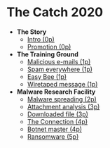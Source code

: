 # The Catch 2020

- **The Story**
    - [Intro (0p)](00-story/00-intro.md)
    - [Promotion (0p)](00-story/01-promotion.md)
- **The Training Ground**
    - [Malicious e-mails (1p)](01-training-ground/01-malicious-emails/README.md)
    - [Spam everywhere (1p)](01-training-ground/02-spam-everywhere/README.md)
    - [Easy Bee (1p)](01-training-ground/03-easy-bee/README.md)
    - [Wiretaped message (1p)](01-training-ground/04-wiretaped-message/README.md)
- **Malware Research Facility**
    - [Malware spreading (2p)](02-malware-research-facility/01-malware-spreading/README.md)
    - [Attachment analysis (3p)](02-malware-research-facility/02-attachment-analysis/README.md)
    - [Downloaded file (3p)](02-malware-research-facility/03-downloaded-file/README.md)
    - [The Connection (4p)](02-malware-research-facility/04-connection/README.md)
    - [Botnet master (4p)](02-malware-research-facility/05-botnet-master/README.md)
    - [Ransomware (5p)](02-malware-research-facility/06-ransomware/README.md)